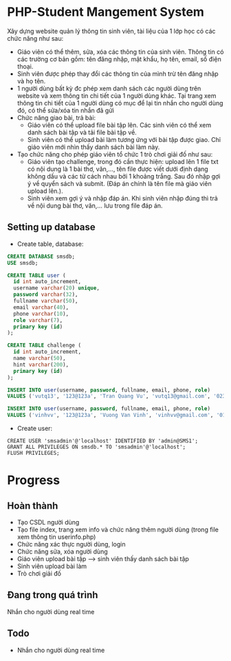 # PHP-Student Mangement System

Xây dựng website quản lý thông tin sinh viên, tài liệu của 1 lớp học có các chức năng như sau:
- Giáo viên có thể thêm, sửa, xóa các thông tin của sinh viên. Thông tin có các trường cơ bản gồm: tên đăng nhập, mật khẩu, họ tên, email, số điện thoại.
- Sinh viên được phép thay đổi các thông tin của mình trừ tên đăng nhập và họ tên.
- 1 người dùng bất kỳ đc phép xem danh sách các người dùng trên website và xem thông tin chi tiết của 1 người dùng khác. Tại trang xem thông tin chi tiết của 1 người dùng có mục để lại tin nhắn cho người dùng đó, có thể sửa/xóa tin nhắn đã gửi
- Chức năng giao bài, trả bài:
  - Giáo viên có thể upload file bài tập lên. Các sinh viên có thể xem danh sách bài tập và tải file bài tập về.
  - Sinh viên có thể upload bài làm tương ứng với bài tập được giao. Chỉ giáo viên mới nhìn thấy danh sách bài làm này.
- Tạo chức năng cho phép giáo viên tổ chức 1 trò chơi giải đố như sau:
  - Giáo viên tạo challenge, trong đó cần thực hiện: upload lên 1 file txt có nội dung là 1 bài thơ, văn,…, tên file được viết dưới định dạng không dấu và các từ cách nhau bởi 1 khoảng trắng. Sau đó nhập gợi ý về quyển sách và submit. (Đáp án chính là tên file mà giáo viên upload lên.).
  - Sinh viên xem gợi ý và nhập đáp án. Khi sinh viên nhập đúng thì trả về nội dung bài thơ, văn,… lưu trong file đáp án.

## Setting up database

- Create table, database:
```sql
CREATE DATABASE smsdb;
USE smsdb;

CREATE TABLE user (
  id int auto_increment,
  username varchar(20) unique,
  password varchar(32),
  fullname varchar(50),
  email varchar(40),
  phone varchar(10),
  role varchar(7),
  primary key (id)
);

CREATE TABLE challenge (
  id int auto_increment,
  name varchar(50),
  hint varchar(200),
  primary key (id)
);

INSERT INTO user(username, password, fullname, email, phone, role) 
VALUES ('vutq13', '123@123a', 'Tran Quang Vu', 'vutq13@gmail.com', '0234156789', 'Student');

INSERT INTO user(username, password, fullname, email, phone, role) 
VALUES ('vinhvv', '123@123a', 'Vuong Van Vinh', 'vinhvv@gmail.com', '0123425289', 'Teacher');
```

- Create user:
```mysql
CREATE USER 'smsadmin'@'localhost' IDENTIFIED BY 'admin@SMS1';
GRANT ALL PRIVILEGES ON smsdb.* TO 'smsadmin'@'localhost';
FLUSH PRIVILEGES;
```

# Progress

## Hoàn thành

- Tạo CSDL người dùng
- Tạo file index, trang xem info và chức năng thêm người dùng (trong file xem thông tin userinfo.php)
- Chức năng xác thực người dùng, login
- Chức năng sửa, xóa người dùng
- Giáo viên upload bài tập --> sinh viên thấy danh sách bài tập
- Sinh viên upload bài làm
- Trò chơi giải đố

## Đang trong quá trình

Nhắn cho người dùng real time

## Todo

- Nhắn cho người dùng real time
